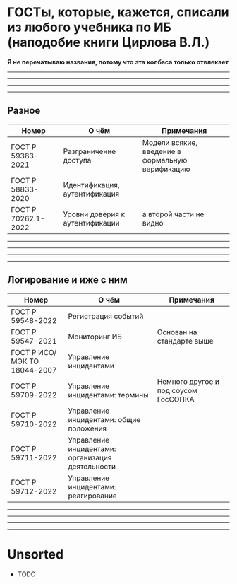 
# ГОСТы, которые, кажется, списали из любого учебника по ИБ (наподобие книги Цирлова В.Л.)

**Я не перечатываю названия, потому что эта колбаса только отвлекает**

-----------------------
-----------------------
-----------------------
-----------------------

## Разное

|Номер|О чём|Примечания|
|--|--|--|
|ГОСТ Р 59383-2021|Разграничение доступа|Модели всякие, введение в формальную верификацию|
|ГОСТ Р 58833-2020|Идентификация, аутентификация||
|ГОСТ Р 70262.1-2022|Уровни доверия к аутентификации|а второй части не видно|


-----------------------
-----------------------
-----------------------
-----------------------

## Логирование и иже с ним

|Номер|О чём|Примечания|
|--|--|--|
|ГОСТ Р 59548-2022|Регистрация событий||
|ГОСТ Р 59547-2021|Мониторинг ИБ|Основан на стандарте выше|
|ГОСТ Р ИСО/МЭК ТО 18044-2007|Управление инцидентами||
|ГОСТ Р 59709-2022|Управление инцидентами: термины|Немного другое и под соусом ГосСОПКА|
|ГОСТ Р 59710-2022|Управление инцидентами: общие положения||
|ГОСТ Р 59711-2022|Управление инцидентами: организация деятельности||
|ГОСТ Р 59712-2022|Управление инцидентами: реагирование||

-----------------------
-----------------------
-----------------------
-----------------------


# Unsorted

+ TODO
